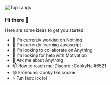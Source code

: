<!--![Anurag's GitHub stats](https://github-readme-stats.vercel.app/api?username=cookyndi&show_icons=true&theme=tokyonight)-->

![Top Langs](https://github-readme-stats.vercel.app/api/top-langs/?username=cookyndi&layout=compact)


### Hi there 👋

Here are some ideas to get you started:

- 🔭 I’m currently working on Nothing
- 🌱 I’m currently learning Javascript
- 👯 I’m looking to collaborate on Anything
- 🤔 I’m looking for help with Motivation
- 💬 Ask me about Anything
- 📫 How to reach me: Discord : CookyNdi#6521
- 😄 Pronouns: Cooky like cookie
- ⚡ Fun fact: idk lol

